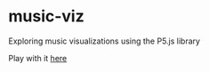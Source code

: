 # music-viz
Exploring music visualizations using the P5.js library

Play with it [here](https://sejaldua.com/music-viz)
